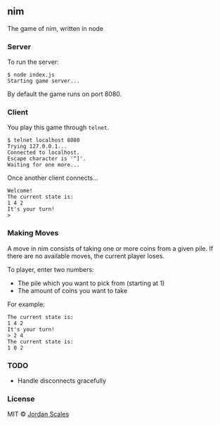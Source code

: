 ## nim

The game of nim, written in node

### Server

To run the server:

```
$ node index.js
Starting game server...
```

By default the game runs on port 8080.

### Client

You play this game through `telnet`.

```
$ telnet localhost 8080
Trying 127.0.0.1...
Connected to localhost.
Escape character is '^]'.
Waiting for one more...
```

Once another client connects...

```
Welcome!
The current state is:
1 4 2
It's your turn!
>
```

### Making Moves

A move in nim consists of taking one or more coins from a given pile. If
there are no available moves, the current player loses.

To player, enter two numbers:

* The pile which you want to pick from (starting at 1)
* The amount of coins you want to take

For example:

```
The current state is:
1 4 2
It's your turn!
> 2 4
The current state is:
1 0 2
```

### TODO

* Handle disconnects gracefully

### License

MIT &copy; [Jordan Scales](http://jordanscales.com)
